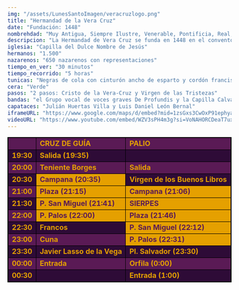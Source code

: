 ```yaml
---
img: "/assets/LunesSantoImagen/veracruzlogo.png"
title: "Hermandad de la Vera Cruz"
date: "Fundación: 1448"
nombrehdad: "Muy Antigua, Siempre Ilustre, Venerable, Pontificia, Real, Fervorosa, Humilde y Seráfica Hermandad y Archicofradía de Nazarenos de la Santísima Vera- Cruz, Sangre de Nuestro Señor Jesucristo y Tristezas de María Santísima"
descripcion: "La Hermandad de Vera Cruz se funda en 1448 en el convento Casa Grande de San Francisco. Durante cuatro siglos fue una de las corporaciones más importantes de Sevilla. Perdió auge con motivo de la invasión gala, de tal manera que en 1924 cae prácticamente en declive.La hermandad se reorganiza en 1942 en San Alberto y retoma así el testigo de la antigua corporación de la Vera Cruz. Tras la referida reorganización, el Cristo volvería a salir en 1944. En 1957 lo hizo la Virgen."
iglesia: "Capilla del Dulce Nombre de Jesús"
hermanos: "1.500"
nazarenos: "650 nazarenos con representaciones"
tiempo_en_ver: "30 minutos"
tiempo_recorrido: "5 horas"
tunicas: "Negras de cola con cinturón ancho de esparto y cordón franciscano"
cera: "Verde"
pasos: "2 pasos: Cristo de la Vera-Cruz y Virgen de las Tristezas"
bandas: "el Grupo vocal de voces graves De Profundis y la Capilla Calvarium, el Cristo; y Capilla Musical Ars Sacra en el palio."
capataces: "Julián Huertas Villa y Luis Daniel León Bernal"
iframeURL: "https://www.google.com/maps/d/embed?mid=1zsGxs3CwOxP91ephyaX7iVzGIcDDc2_h&ehbc=2E312F"
videoURL: "https://www.youtube.com/embed/WZV3sPH4m3g?si=VoNAHORCDeaT7uxW"
---
```



<table class="recorrido" style="width: 100%; border-collapse: collapse; text-align: left; border: 1px solid black;">
  <tbody>
    <tr style="background-color: #5a1a55; color: #e5a000; font-weight: bold;">
      <td style="border: 1px solid black; text-align: center;"></td>
      <td style="border: 1px solid black;">CRUZ DE GUÍA</td>
      <td style="border: 1px solid black;">PALIO</td>
    </tr>
    <tr style="background-color: #2e0b37; color: #e5a000; font-weight: bold;">
      <td style="border: 1px solid black; text-align: center;">19:30</td>
      <td style="border: 1px solid black;">Salida (19:35)</td>
      <td style="border: 1px solid black;"></td>
    </tr>
    <tr style="background-color: #5a1a55; color: #e5a000; font-weight: bold;">
      <td style="border: 1px solid black; text-align: center;">20:00</td>
      <td style="border: 1px solid black;">Teniente Borges</td>
      <td style="border: 1px solid black;">Salida</td>
    </tr>
    <tr style="background-color: #2e0b37; color: #e5a000; font-weight: bold;">
      <td style="border: 1px solid black; text-align: center;">20:30</td>
      <td style="background-color: #e5a000; color: #5a1a55; font-weight: bold; border: 1px solid black;">Campana (20:35)</td>
      <td style="border: 1px solid black;">Virgen de los Buenos Libros</td>
    </tr>
    <tr style="background-color: #5a1a55; color: #e5a000; font-weight: bold;">
      <td style="border: 1px solid black; text-align: center;">21:00</td>
      <td style="background-color: #e5a000; color: #5a1a55; font-weight: bold; border: 1px solid black;">Plaza (21:15)</td>
      <td style="background-color: #e5a000; color: #5a1a55; font-weight: bold; border: 1px solid black;">Campana (21:06)</td>
    </tr>
    <tr style="background-color: #2e0b37; color: #e5a000; font-weight: bold;">
      <td style="border: 1px solid black; text-align: center;">21:30</td>
      <td style="background-color: #e5a000; color: #5a1a55; font-weight: bold; border: 1px solid black;">P. San Miguel (21:41)</td>
      <td style="background-color: #e5a000; color: #5a1a55; font-weight: bold; border: 1px solid black;">SIERPES</td>
    </tr>
    <tr style="background-color: #5a1a55; color: #e5a000; font-weight: bold;">
      <td style="border: 1px solid black; text-align: center;">22:00</td>
      <td style="background-color: #e5a000; color: #5a1a55; font-weight: bold; border: 1px solid black;">P. Palos (22:00)</td>
      <td style="background-color: #e5a000; color: #5a1a55; font-weight: bold; border: 1px solid black;">Plaza (21:46)</td>
    </tr>
    <tr style="background-color: #2e0b37; color: #e5a000; font-weight: bold;">
      <td style="border: 1px solid black; text-align: center;">22:30</td>
      <td style="border: 1px solid black;">Francos</td>
      <td style="background-color: #e5a000; color: #5a1a55; font-weight: bold; border: 1px solid black;">P. San Miguel (22:12)</td>
    </tr>
    <tr style="background-color: #5a1a55; color: #e5a000; font-weight: bold;">
      <td style="border: 1px solid black; text-align: center;">23:00</td>
      <td style="border: 1px solid black;">Cuna</td>
      <td style="background-color: #e5a000; color: #5a1a55; font-weight: bold; border: 1px solid black;">P. Palos (22:31)</td>
    </tr>
    <tr style="background-color: #2e0b37; color: #e5a000; font-weight: bold;">
      <td style="border: 1px solid black; text-align: center;">23:30</td>
      <td style="border: 1px solid black;">Javier Lasso de la Vega</td>
      <td style="border: 1px solid black;">Pl. Salvador (23:30)</td>
    </tr>
    <tr style="background-color: #5a1a55; color: #e5a000; font-weight: bold;">
      <td style="border: 1px solid black; text-align: center;">00:00</td>
      <td style="border: 1px solid black;">Entrada</td>
      <td style="border: 1px solid black;">Orfila (0:00)</td>
    </tr>
    <tr style="background-color: #2e0b37; color: #e5a000; font-weight: bold;">
      <td style="border: 1px solid black; text-align: center;">00:30</td>
      <td style="border: 1px solid black;"></td>
      <td style="border: 1px solid black;">Entrada (1:00)</td>
    </tr>
  </tbody>
</table>